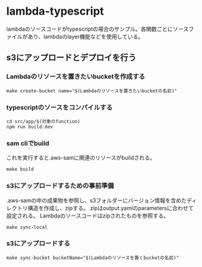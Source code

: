 # lambda-typescript
lambdaのソースコードがtypescriptの場合のサンプル。各関数ごとにソースファイルがあり、lambdaのlayer機能などを使用している。

## s3にアップロードとデプロイを行う
### Lambdaのリソースを置きたいbucketを作成する
```
make create-bucket name="$(Lambdaのリソースを置きたいbucketの名前)"
```

### typescriptのソースをコンパイルする
```
cd src/app/$(対象のfunction)
npm run build:dev
```

### sam cliでbuild
これを実行すると.aws-samに関連のリソースがbuildされる。
```
make build
```

### s3にアップロードするための事前準備
.aws-samの中の成果物を参照し、s3フォルダーにバージョン情報を含めたディレクトリ構造を作成し、zipする。
zipはoutput.yamlのparametersに合わせて設定される。
Lambdaのソースコードはzipされたものを参照する。
```
make sync-local
```

### s3にアップロードする
```
make sync-bucket bucketName="$(Lambdaのリソースを置くbucketの名前)"
```

